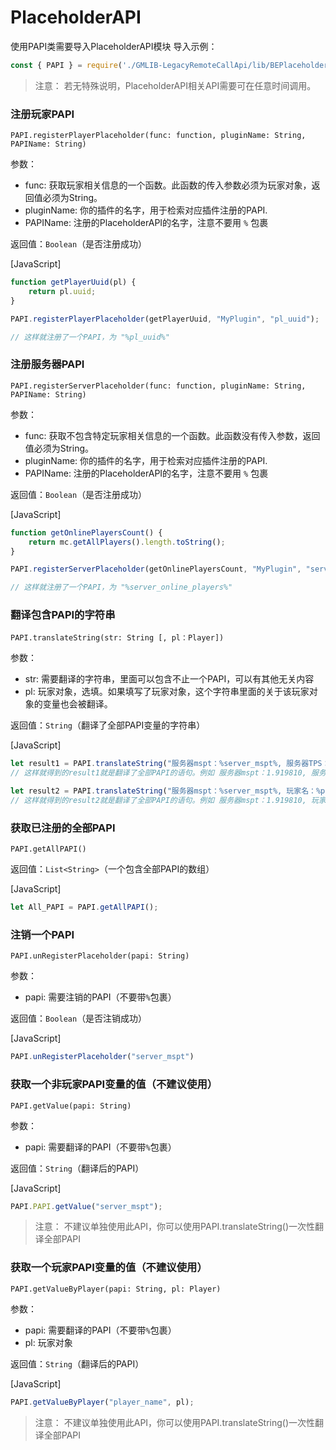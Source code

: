 # PlaceholderAPI
使用PAPI类需要导入PlaceholderAPI模块
导入示例：
```javascript
const { PAPI } = require('./GMLIB-LegacyRemoteCallApi/lib/BEPlaceholderAPI-JS');
```

> 注意：
> 若无特殊说明，PlaceholderAPI相关API需要可在任意时间调用。


### 注册玩家PAPI
`PAPI.registerPlayerPlaceholder(func: function, pluginName: String, PAPIName: String)`

参数：

- func: 获取玩家相关信息的一个函数。此函数的传入参数必须为玩家对象，返回值必须为String。
- pluginName: 你的插件的名字，用于检索对应插件注册的PAPI.
- PAPIName: 注册的PlaceholderAPI的名字，注意不要用 `%` 包裹

返回值：`Boolean`（是否注册成功）

[JavaScript]
```JavaScript
function getPlayerUuid(pl) {
    return pl.uuid;
}

PAPI.registerPlayerPlaceholder(getPlayerUuid, "MyPlugin", "pl_uuid");

// 这样就注册了一个PAPI，为 "%pl_uuid%"
```

### 注册服务器PAPI
`PAPI.registerServerPlaceholder(func: function, pluginName: String, PAPIName: String)`

参数：

- func: 获取不包含特定玩家相关信息的一个函数。此函数没有传入参数，返回值必须为String。
- pluginName: 你的插件的名字，用于检索对应插件注册的PAPI.
- PAPIName: 注册的PlaceholderAPI的名字，注意不要用 `%` 包裹

返回值：`Boolean`（是否注册成功）

[JavaScript]
```JavaScript
function getOnlinePlayersCount() {
    return mc.getAllPlayers().length.toString();
}

PAPI.registerServerPlaceholder(getOnlinePlayersCount, "MyPlugin", "server_online_players");

// 这样就注册了一个PAPI，为 "%server_online_players%"
```

### 翻译包含PAPI的字符串
`PAPI.translateString(str: String [, pl：Player])`

参数：

- str: 需要翻译的字符串，里面可以包含不止一个PAPI，可以有其他无关内容
- pl: 玩家对象，选填。如果填写了玩家对象，这个字符串里面的关于该玩家对象的变量也会被翻译。

返回值：`String`（翻译了全部PAPI变量的字符串）

[JavaScript]
```JavaScript
let result1 = PAPI.translateString("服务器mspt：%server_mspt%, 服务器TPS：%server_tps%");
// 这样就得到的result1就是翻译了全部PAPI的语句。例如 服务器mspt：1.919810, 服务器TPS：20.000000

let result2 = PAPI.translateString("服务器mspt：%server_mspt%, 玩家名：%player_name%", pl);
// 这样就得到的result2就是翻译了全部PAPI的语句。例如 服务器mspt：1.919810, 玩家名：蔡徐坤
```

### 获取已注册的全部PAPI
`PAPI.getAllPAPI()`

返回值：`List<String>`（一个包含全部PAPI的数组）

[JavaScript]
```JavaScript
let All_PAPI = PAPI.getAllPAPI();
```

### 注销一个PAPI
`PAPI.unRegisterPlaceholder(papi: String)`

参数：

- papi: 需要注销的PAPI（不要带`%`包裹）

返回值：`Boolean`（是否注销成功）

[JavaScript]
```JavaScript
PAPI.unRegisterPlaceholder("server_mspt")
```

### 获取一个非玩家PAPI变量的值（不建议使用）
`PAPI.getValue(papi: String)`

参数：

- papi: 需要翻译的PAPI（不要带`%`包裹）

返回值：`String`（翻译后的PAPI）

[JavaScript]
```JavaScript
PAPI.PAPI.getValue("server_mspt");
```

> 注意：
> 不建议单独使用此API，你可以使用PAPI.translateString()一次性翻译全部PAPI

### 获取一个玩家PAPI变量的值（不建议使用）
`PAPI.getValueByPlayer(papi: String, pl: Player)`

参数：

- papi: 需要翻译的PAPI（不要带`%`包裹）
- pl: 玩家对象

返回值：`String`（翻译后的PAPI）

[JavaScript]
```JavaScript
PAPI.getValueByPlayer("player_name", pl);
```

> 注意：
> 不建议单独使用此API，你可以使用PAPI.translateString()一次性翻译全部PAPI